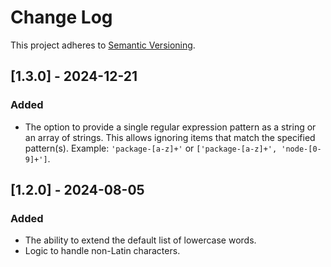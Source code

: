 # Change Log

This project adheres to [Semantic Versioning](http://semver.org/).

## [1.3.0] - 2024-12-21

### Added

- The option to provide a single regular expression pattern as a string or an array of strings. This allows ignoring items that match the specified pattern(s). Example: `'package-[a-z]+'` or `['package-[a-z]+', 'node-[0-9]+']`.

## [1.2.0] - 2024-08-05

### Added

- The ability to extend the default list of lowercase words.
- Logic to handle non-Latin characters.
